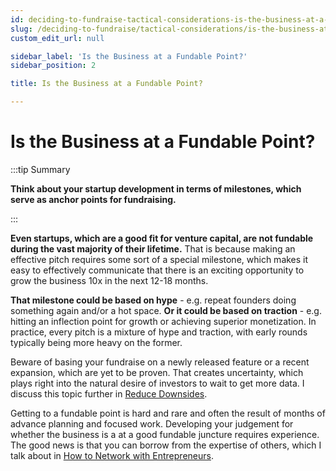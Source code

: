 ```yaml
---
id: deciding-to-fundraise-tactical-considerations-is-the-business-at-a-fundable-point
slug: /deciding-to-fundraise/tactical-considerations/is-the-business-at-a-fundable-point
custom_edit_url: null

sidebar_label: 'Is the Business at a Fundable Point?'
sidebar_position: 2

title: Is the Business at a Fundable Point?

---
```


# Is the Business at a Fundable Point?

:::tip Summary

**Think about your startup development in terms of milestones, which serve as anchor points for fundraising.**

:::

**Even startups, which are a good fit for venture capital, are not fundable during the vast majority of their lifetime.** That is because making an effective pitch requires some sort of a special milestone, which makes it easy to effectively communicate that there is an exciting opportunity to grow the business 10x in the next 12-18 months.

**That milestone could be based on hype** - e.g. repeat founders doing something again and/or a hot space. **Or it could be based on traction** - e.g. hitting an inflection point for growth or achieving superior monetization. In practice, every pitch is a mixture of hype and traction, with early rounds typically being more heavy on the former.

Beware of basing your fundraise on a newly released feature or a recent expansion, which are yet to be proven. That creates uncertainty, which plays right into the natural desire of investors to wait to get more data. I discuss this topic further in [Reduce Downsides](/phase-i-preparation/prepare-the-company/reduce-downsides).

Getting to a fundable point is hard and rare and often the result of months of advance planning and focused work. Developing your judgement for whether the business is a at a good fundable juncture requires experience. The good news is that you can borrow from the expertise of others, which I talk about in [How to Network with Entrepreneurs](/phase-i-preparation/network-with-vc-backed-entrepreneurs/how-to-network-with-entrepreneurs).